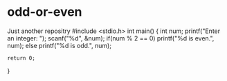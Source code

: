 # odd-or-even
Just another repositry
#include <stdio.h>
int main() {
    int num;
    printf("Enter an integer: ");
    scanf("%d", &num);
    if(num % 2 == 0)
        printf("%d is even.", num);
    else
        printf("%d is odd.", num);
    
    return 0;
}
